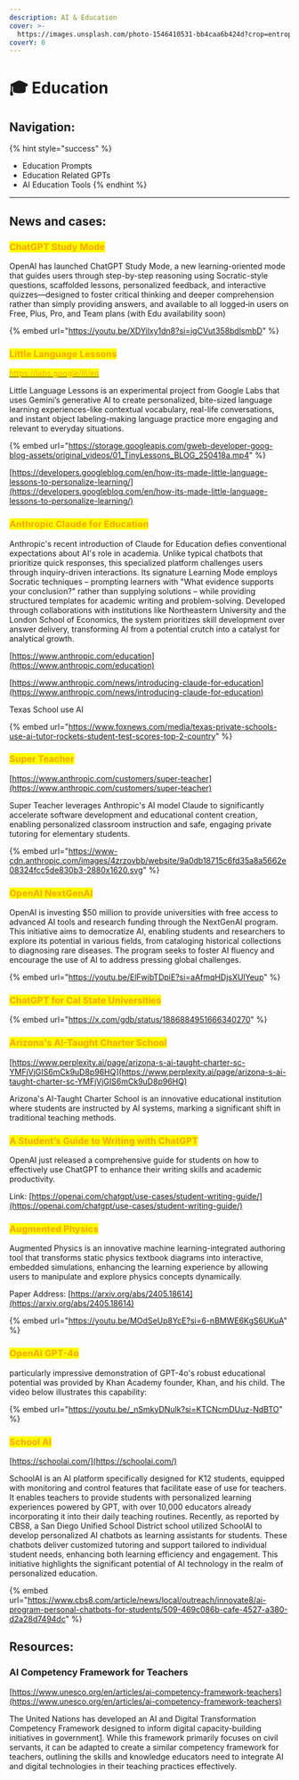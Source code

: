 ```yaml
---
description: AI & Education
cover: >-
  https://images.unsplash.com/photo-1546410531-bb4caa6b424d?crop=entropy&cs=srgb&fm=jpg&ixid=M3wxOTcwMjR8MHwxfHNlYXJjaHw4fHxlZHVjYXRpb258ZW58MHx8fHwxNzE4NjAwNzQwfDA&ixlib=rb-4.0.3&q=85
coverY: 0
---
```


# 🎓 Education

## Navigation: <a href="#prompts-for-educators" id="prompts-for-educators"></a>

{% hint style="success" %}
* Education Prompts
* Education Related GPTs
* AI Education Tools
{% endhint %}



***

## News and cases: <a href="#prompts-for-educators" id="prompts-for-educators"></a>

### <mark style="color:orange;">ChatGPT Study Mode</mark>

OpenAI has launched ChatGPT Study Mode, a new learning-oriented mode that guides users through step-by-step reasoning using Socratic-style questions, scaffolded lessons, personalized feedback, and interactive quizzes—designed to foster critical thinking and deeper comprehension rather than simply providing answers, and available to all logged‑in users on Free, Plus, Pro, and Team plans (with Edu availability soon)

{% embed url="https://youtu.be/XDYilxy1dn8?si=igCVut358bdlsmbD" %}

### <mark style="color:orange;">Little Language Lessons</mark>

[<mark style="color:orange;">https://labs.google/lll/en</mark>](https://labs.google/lll/en)

Little Language Lessons is an experimental project from Google Labs that uses Gemini’s generative AI to create personalized, bite-sized language learning experiences-like contextual vocabulary, real-life conversations, and instant object labeling-making language practice more engaging and relevant to everyday situations.

{% embed url="https://storage.googleapis.com/gweb-developer-goog-blog-assets/original_videos/01_TinyLessons_BLOG_250418a.mp4" %}

[https://developers.googleblog.com/en/how-its-made-little-language-lessons-to-personalize-learning/](https://developers.googleblog.com/en/how-its-made-little-language-lessons-to-personalize-learning/)



### <mark style="color:orange;">Anthropic Claude for Education</mark>

Anthropic's recent introduction of Claude for Education defies conventional expectations about AI's role in academia. Unlike typical chatbots that prioritize quick responses, this specialized platform challenges users through inquiry-driven interactions. Its signature Learning Mode employs Socratic techniques – prompting learners with "What evidence supports your conclusion?" rather than supplying solutions – while providing structured templates for academic writing and problem-solving. Developed through collaborations with institutions like Northeastern University and the London School of Economics, the system prioritizes skill development over answer delivery, transforming AI from a potential crutch into a catalyst for analytical growth.

[https://www.anthropic.com/education](https://www.anthropic.com/education)

[https://www.anthropic.com/news/introducing-claude-for-education](https://www.anthropic.com/news/introducing-claude-for-education)



Texas School use AI

{% embed url="https://www.foxnews.com/media/texas-private-schools-use-ai-tutor-rockets-student-test-scores-top-2-country" %}

### <mark style="color:orange;">Super Teacher</mark>

[https://www.anthropic.com/customers/super-teacher](https://www.anthropic.com/customers/super-teacher)

Super Teacher leverages Anthropic's AI model Claude to significantly accelerate software development and educational content creation, enabling personalized classroom instruction and safe, engaging private tutoring for elementary students.

{% embed url="https://www-cdn.anthropic.com/images/4zrzovbb/website/9a0db18715c6fd35a8a5662e08324fcc5de830b3-2880x1620.svg" %}

### <mark style="color:orange;">OpenAI NextGenAI</mark>

OpenAI is investing $50 million to provide universities with free access to advanced AI tools and research funding through the NextGenAI program. This initiative aims to democratize AI, enabling students and researchers to explore its potential in various fields, from cataloging historical collections to diagnosing rare diseases. The program seeks to foster AI fluency and encourage the use of AI to address pressing global challenges.

{% embed url="https://youtu.be/ElFwibTDpiE?si=aAfmqHDjsXUlYeup" %}

### <mark style="color:orange;">ChatGPT for Cal State Universities</mark>

{% embed url="https://x.com/gdb/status/1886884951666340270" %}

### <mark style="color:orange;">Arizona's AI-Taught Charter School</mark>

[https://www.perplexity.ai/page/arizona-s-ai-taught-charter-sc-YMFjVjGIS6mCk9uD8p96HQ](https://www.perplexity.ai/page/arizona-s-ai-taught-charter-sc-YMFjVjGIS6mCk9uD8p96HQ)

Arizona's AI-Taught Charter School is an innovative educational institution where students are instructed by AI systems, marking a significant shift in traditional teaching methods.

### <mark style="color:orange;">A Student’s Guide to Writing with ChatGPT</mark>

OpenAI just released a comprehensive guide for students on how to effectively use ChatGPT to enhance their writing skills and academic productivity.

Link: [https://openai.com/chatgpt/use-cases/student-writing-guide/](https://openai.com/chatgpt/use-cases/student-writing-guide/)

### <mark style="color:orange;">Augmented Physics</mark>

Augmented Physics is an innovative machine learning-integrated authoring tool that transforms static physics textbook diagrams into interactive, embedded simulations, enhancing the learning experience by allowing users to manipulate and explore physics concepts dynamically.

Paper Address: [https://arxiv.org/abs/2405.18614](https://arxiv.org/abs/2405.18614)

{% embed url="https://youtu.be/MOdSeUp8YcE?si=6-nBMWE6KgS6UKuA" %}

### <mark style="color:orange;">OpenAI GPT-4o</mark>

&#x20;particularly impressive demonstration of GPT-4o's robust educational potential was provided by Khan Academy founder, Khan, and his child. The video below illustrates this capability:

{% embed url="https://youtu.be/_nSmkyDNulk?si=KTCNcmDUuz-NdBTO" %}



### <mark style="color:orange;">School AI</mark>

[https://schoolai.com/](https://schoolai.com/)

SchoolAI is an AI platform specifically designed for K12 students, equipped with monitoring and control features that facilitate ease of use for teachers. It enables teachers to provide students with personalized learning experiences powered by GPT, with over 10,000 educators already incorporating it into their daily teaching routines. Recently, as reported by CBS8, a San Diego Unified School District school utilized SchoolAI to develop personalized AI chatbots as learning assistants for students. These chatbots deliver customized tutoring and support tailored to individual student needs, enhancing both learning efficiency and engagement. This initiative highlights the significant potential of AI technology in the realm of personalized education.

{% embed url="https://www.cbs8.com/article/news/local/outreach/innovate8/ai-program-personal-chatbots-for-students/509-469c086b-cafe-4527-a380-d2a28d7494dc" %}



## Resources:

### AI Competency Framework for Teachers

[https://www.unesco.org/en/articles/ai-competency-framework-teachers](https://www.unesco.org/en/articles/ai-competency-framework-teachers)

The United Nations has developed an AI and Digital Transformation Competency Framework designed to inform digital capacity-building initiatives in government[1](https://sdgs.un.org/sites/default/files/2023-05/B44%20-%20Tan%20-%20AI%20and%20Digital%20Transformation%20Competencies%20Framework.pdf). While this framework primarily focuses on civil servants, it can be adapted to create a similar competency framework for teachers, outlining the skills and knowledge educators need to integrate AI and digital technologies in their teaching practices effectively.







